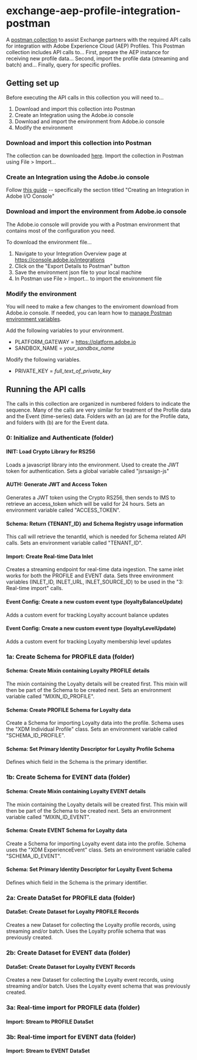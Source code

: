 # exchange-aep-profile-integration-postman
A [postman collection](../master/AEP%20-%20Profile%20integration%20for%20ISVs%202020-03-06.postman_collection.json) to assist Exchange partners with the required API calls for integration with Adobe Experience Cloud (AEP) Profiles. This Postman collection includes API calls to... First, prepare the AEP instance for receiving new profile data...  Second, import the profile data (streaming and batch) and... Finally, query for specific profiles. 

## Getting set up

Before executing the API calls in this collection you will need to...

1. Download and import this collection into Postman
2. Create an Integration using the Adobe.io console
3. Download and import the environment from Adobe.io console
4. Modify the environment

### Download and import this collection into Postman

The collection can be downloaded [here](https://github.com/Adobe-Marketing-Cloud/exchange-aep-profile-integration-postman/blob/master/AEP%20-%20Profile%20integration%20for%20ISVs%202020-03-06.postman_collection.json). Import the collection in Postman using File > Import...

### Create an Integration using the Adobe.io console

Follow [this guide](https://www.adobe.io/apis/experienceplatform/console/docs.html#!AdobeDocs/adobeio-console/master/integrations.md) -- specifically the section titled "Creating an Integration in Adobe I/O Console"

### Download and import the environment from Adobe.io console

The Adobe.io console will provide you with a Postman environment that contains most of the configuration you need. 

To download the environment file...

1. Navigate to your Integration Overview page at https://console.adobe.io/integrations
2. Click on the "Export Details to Postman" button
3. Save the environment json file to your local machine
4. In Postman use File > Import... to import the environment file

### Modify the environment

You will need to make a few changes to the enviroment download from Adobe.io console. If needed, you can learn how to [manage Postman environment variables](https://learning.postman.com/docs/postman/variables-and-environments/variables/#defining-variables).

Add the following variables to your environment.  

* PLATFORM_GATEWAY = https://platform.adobe.io
* SANDBOX_NAME = _your_sandbox_name_

Modify the following variables.

* PRIVATE_KEY = _full_text_of_private_key_


## Running the API calls

The calls in this collection are organized in numbered folders to indicate the sequence. Many of the calls are very similar for treatment of the Profile data and the Event (time-series) data. Folders with an (a) are for the Profile data, and folders with (b) are for the Event data. 

### 0: Initialize and Authenticate (folder) 

#### INIT: Load Crypto Library for RS256
Loads a javascript library into the environment. Used to create the JWT token for authentication. Sets a global variable called "jsrsasign-js"

#### AUTH: Generate JWT and Access Token
Generates a JWT token using the Crypto RS256, then sends to IMS to retrieve an access_token which will be valid for 24 hours. Sets an environment variable called "ACCESS_TOKEN". 


#### Schema: Return {TENANT_ID} and Schema Registry usage information
This call will retrieve the tenantId, which is needed for Schema related API calls. Sets an environment variable called "TENANT_ID". 

#### Import: Create Real-time Data Inlet
Creates a streaming endpoint for real-time data ingestion. The same inlet works for both the PROFILE and EVENT data. Sets three environment variables (INLET_ID, INLET_URL, INLET_SOURCE_ID) to be used in the "3: Real-time import" calls. 

#### Event Config: Create a new custom event type (loyaltyBalanceUpdate)
Adds a custom event for tracking Loyalty account balance updates

#### Event Config: Create a new custom event type (loyaltyLevelUpdate)
Adds a custom event for tracking Loyalty membership level updates


### 1a: Create Schema for PROFILE data (folder)

#### Schema: Create Mixin containing Loyalty PROFILE details
The mixin containing the Loyalty details will be created first. This mixin will then be part of the Schema to be created next. Sets an environment variable called "MIXIN_ID_PROFILE". 

#### Schema: Create PROFILE Schema for Loyalty data
Create a Schema for importing Loyalty data into the profile. Schema uses the "XDM Individual Profile" class. Sets an environment variable called "SCHEMA_ID_PROFILE".

#### Schema: Set Primary Identity Descriptor for Loyalty Profile Schema
Defines which field in the Schema is the primary identifier. 


### 1b: Create Schema for EVENT data (folder)

#### Schema: Create Mixin containing Loyalty EVENT details
The mixin containing the Loyalty details will be created first. This mixin will then be part of the Schema to be created next. Sets an environment variable called "MIXIN_ID_EVENT". 

#### Schema: Create EVENT Schema for Loyalty data
Create a Schema for importing Loyalty event data into the profile. Schema uses the "XDM ExperienceEvent" class. Sets an environment variable called "SCHEMA_ID_EVENT".

#### Schema: Set Primary Identity Descriptor for Loyalty Event Schema
Defines which field in the Schema is the primary identifier. 

### 2a: Create DataSet for PROFILE data (folder)

#### DataSet: Create Dataset for Loyalty PROFILE Records
Creates a new Dataset for collecting the Loyalty profile records, using streaming and/or batch. Uses the Loyalty profile schema that was previously created. 

### 2b: Create Dataset for EVENT data (folder)

#### DataSet: Create Dataset for Loyalty EVENT Records
Creates a new Dataset for collecting the Loyalty event records, using streaming and/or batch. Uses the Loyalty event schema that was previously created. 

### 3a: Real-time import for PROFILE data (folder)

#### Import: Stream to PROFILE DataSet

### 3b: Real-time import for EVENT data (folder)

#### Import: Stream to EVENT DataSet




